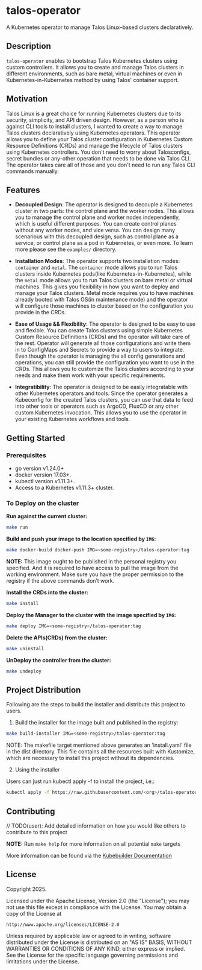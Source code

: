 # talos-operator

A Kubernetes operator to manage Talos Linux–based clusters declaratively.

## Description

`talos-operator` enables to bootstrap Talos Kubernetes clusters using custom controllers. It allows you to create and manage Talos clusters in different environments, such as bare metal, virtual machines or even in Kubernetes-in-Kubernetes method by using Talos' container support.

## Motivation

Talos Linux is a great choice for running Kubernetes clusters due to its security, simplicity, and API driven design. However, as a person who is against CLI tools to install clusters, I wanted to create a way to manage Talos clusters declaratively using Kubernetes operators. This operator allows you to define your Talos cluster configuration in Kubernetes Custom Resource Definitions (CRDs) and manage the lifecycle of Talos clusters using Kubernetes controllers. You don't need to worry about Talosconfigs, secret bundles or any-other operation that needs to be done via Talos CLI. The operator takes care all of those and you don't need to run any Talos CLI commands manually.

## Features

- **Decoupled Design**: The operator is designed to decouple a Kubernetes cluster in two parts: the control plane and the worker nodes. This allows you to manage the control plane and worker nodes independently, which is useful different purposes. You can create control planes without any worker nodes, and vice versa. You can design many scenarious with this decoupled design, such as control plane as a service, or control plane as a pod in Kubernetes, or even more. To learn more please see the `examples/` directory.
- **Installation Modes**: The operator supports two installation modes: `container` and `metal`. The `container` mode allows you to run Talos clusters inside Kubernetes pods(like Kubernetes-in-Kubernetes), while the `metal` mode allows you to run Talos clusters on bare metal or virtual machines. This gives you flexibility in how you want to deploy and manage your Talos clusters. Metal mode requires you to have machines already booted with Talos OS(in maintenance mode) and the operator will configure those machines to cluster based on the configuration you provide in the CRDs.
- **Ease of Usage && Flexibility**: The operator is designed to be easy to use and flexible. You can create Talos clusters using simple Kubernetes Custom Resource Definitions (CRDs) and the operator will take care of the rest. Operator will generate all those configurations and write them in to ConfigMaps and Secrets to provide a way to users to integrate. Even though the operator is managing the all config generations and operations, you can still provide the configuration you want to use in the CRDs. This allows you to customize the Talos clusters according to your needs and make them work with your specific requirements.

- **Integratibility**: The operator is designed to be easily integratable with other Kubernetes operators and tools. Since the operator generates a Kubeconfig for the created Talos clusters, you can use that data to feed into other tools or operators such as ArgoCD, FluxCD or any other custom Kubernetes invocation. This allows you to use the operator in your existing Kubernetes workflows and tools.

## Getting Started

### Prerequisites
- go version v1.24.0+
- docker version 17.03+.
- kubectl version v1.11.3+.
- Access to a Kubernetes v1.11.3+ cluster.

### To Deploy on the cluster

**Run against the current cluster:**

```sh
make run
```

**Build and push your image to the location specified by `IMG`:**

```sh
make docker-build docker-push IMG=<some-registry>/talos-operator:tag
```

**NOTE:** This image ought to be published in the personal registry you specified.
And it is required to have access to pull the image from the working environment.
Make sure you have the proper permission to the registry if the above commands don’t work.

**Install the CRDs into the cluster:**

```sh
make install
```

**Deploy the Manager to the cluster with the image specified by `IMG`:**

```sh
make deploy IMG=<some-registry>/talos-operator:tag
```

**Delete the APIs(CRDs) from the cluster:**

```sh
make uninstall
```

**UnDeploy the controller from the cluster:**

```sh
make undeploy
```

## Project Distribution

Following are the steps to build the installer and distribute this project to users.

1. Build the installer for the image built and published in the registry:

```sh
make build-installer IMG=<some-registry>/talos-operator:tag
```

NOTE: The makefile target mentioned above generates an 'install.yaml'
file in the dist directory. This file contains all the resources built
with Kustomize, which are necessary to install this project without
its dependencies.

2. Using the installer

Users can just run kubectl apply -f <URL for YAML BUNDLE> to install the project, i.e.:

```sh
kubectl apply -f https://raw.githubusercontent.com/<org>/talos-operator/<tag or branch>/dist/install.yaml
```

## Contributing
// TODO(user): Add detailed information on how you would like others to contribute to this project

**NOTE:** Run `make help` for more information on all potential `make` targets

More information can be found via the [Kubebuilder Documentation](https://book.kubebuilder.io/introduction.html)

## License

Copyright 2025.

Licensed under the Apache License, Version 2.0 (the "License");
you may not use this file except in compliance with the License.
You may obtain a copy of the License at

    http://www.apache.org/licenses/LICENSE-2.0

Unless required by applicable law or agreed to in writing, software
distributed under the License is distributed on an "AS IS" BASIS,
WITHOUT WARRANTIES OR CONDITIONS OF ANY KIND, either express or implied.
See the License for the specific language governing permissions and
limitations under the License.

